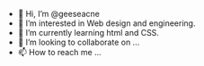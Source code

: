 - 👋 Hi, I’m @geeseacne
- 👀 I’m interested in Web design and engineering.
- 🌱 I’m currently learning html and CSS.
- 💞️ I’m looking to collaborate on ...
- 📫 How to reach me ...

<!---
geeseacne/geeseacne is a ✨ special ✨ repository because its `README.md` (this file) appears on your GitHub profile.
You can click the Preview link to take a look at your changes.
--->
